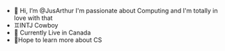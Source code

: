- 👋 Hi, I’m @JusArthur I'm passionate about Computing and I'm totally in love with that
- ♊INTJ Cowboy
- 👀 Currently Live in Canada
- 🌱Hope to learn more about CS
<!---
JusArthur/JusArthur is a ✨ special ✨ repository because its `README.md` (this file) appears on your GitHub profile.
You can click the Preview link to take a look at your changes.
--->
